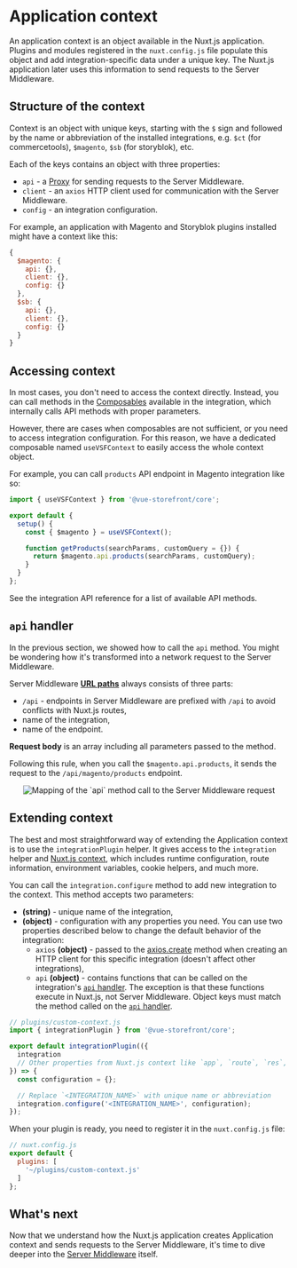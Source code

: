 # Application context

An application context is an object available in the Nuxt.js application. 
Plugins and modules registered in the `nuxt.config.js` file populate this object and add integration-specific data under a unique key. The Nuxt.js application later uses this information to send requests to the Server Middleware.

## Structure of the context

Context is an object with unique keys, starting with the `$` sign and followed by the name or abbreviation of the installed integrations, e.g. `$ct` (for commercetools), `$magento`, `$sb` (for storyblok), etc.

Each of the keys contains an object with three properties:

- `api` - a [Proxy](https://developer.mozilla.org/en-US/docs/Web/JavaScript/Reference/Global_Objects/Proxy) for sending requests to the Server Middleware.
- `client` - an `axios` HTTP client used for communication with the Server Middleware.
- `config` - an integration configuration.

For example, an application with Magento and Storyblok plugins installed might have a context like this:

```javascript
{
  $magento: {
    api: {},
    client: {},
    config: {}
  },
  $sb: {
    api: {},
    client: {},
    config: {}
  }
}
```

## Accessing context

In most cases, you don't need to access the context directly. Instead, you can call methods in the [Composables](/guide/composables.html) available in the integration, which internally calls API methods with proper parameters.

However, there are cases when composables are not sufficient, or you need to access integration configuration. For this reason, we have a dedicated composable named `useVSFContext` to easily access the whole context object.

For example, you can call `products` API endpoint in Magento integration like so:

```javascript
import { useVSFContext } from '@vue-storefront/core';

export default {
  setup() {
    const { $magento } = useVSFContext();

    function getProducts(searchParams, customQuery = {}) {
      return $magento.api.products(searchParams, customQuery);
    }
  }
};
```

See the integration API reference for a list of available API methods.

## `api` handler

In the previous section, we showed how to call the `api` method. You might be wondering how it's transformed into a network request to the Server Middleware.

Server Middleware **[URL paths](https://developer.mozilla.org/en-US/docs/Learn/Common_questions/What_is_a_URL#path_to_resource)** always consists of three parts:

- `/api` - endpoints in Server Middleware are prefixed with `/api` to avoid conflicts with Nuxt.js routes,
- name of the integration,
- name of the endpoint.

**Request body** is an array including all parameters passed to the method.

Following this rule, when you call the `$magento.api.products`, it sends the request to the `/api/magento/products` endpoint.

<center>
  <img
    :src="$withBase('/images/api-request.webp')"
    alt="Mapping of the `api` method call to the Server Middleware request"
  />
</center>

## Extending context

The best and most straightforward way of extending the Application context is to use the `integrationPlugin` helper. It gives access to the `integration` helper and [Nuxt.js context](https://nuxtjs.org/docs/concepts/context-helpers/), which includes runtime configuration, route information, environment variables, cookie helpers, and much more.

You can call the `integration.configure` method to add new integration to the context. This method accepts two parameters:

- **(string)** - unique name of the integration,
- **(object)** - configuration with any properties you need. You can use two properties described below to change the default behavior of the integration:
  - `axios` **(object)** - passed to the [axios.create](https://github.com/axios/axios#axioscreateconfig) method when creating an HTTP client for this specific integration (doesn't affect other integrations),
  - `api` **(object)** - contains functions that can be called on the integration's [`api` handler](#api-handler). The exception is that these functions execute in Nuxt.js, not Server Middleware. Object keys must match the method called on the [`api` handler](#api-handler).

```javascript
// plugins/custom-context.js
import { integrationPlugin } from '@vue-storefront/core';

export default integrationPlugin(({
  integration
  // Other properties from Nuxt.js context like `app`, `route`, `res`, `req`, etc.
}) => {
  const configuration = {};

  // Replace `<INTEGRATION_NAME>` with unique name or abbreviation
  integration.configure('<INTEGRATION_NAME>', configuration);
});
```

When your plugin is ready, you need to register it in the `nuxt.config.js` file:

```javascript
// nuxt.config.js
export default {
  plugins: [
    '~/plugins/custom-context.js'
  ]
};
```

## What's next

Now that we understand how the Nuxt.js application creates Application context and sends requests to the Server Middleware, it's time to dive deeper into the [Server Middleware](./server-middleware.html) itself.
